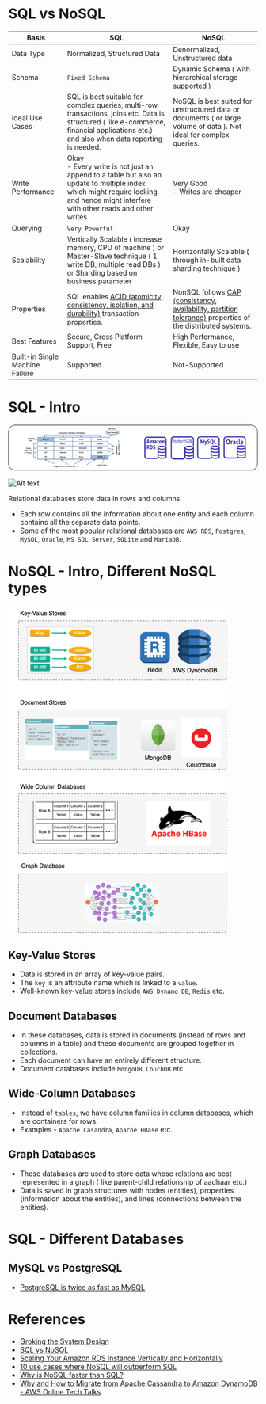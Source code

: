 
# SQL vs NoSQL

Basis                                 | SQL                                                                                                                                                                                     | NoSQL                                                                                                                                                                             |
---------------------------------------|-----------------------------------------------------------------------------------------------------------------------------------------------------------------------------------------|-----------------------------------------------------------------------------------------------------------------------------------------------------------------------------------|
Data Type | Normalized, Structured Data                                                                                                                                                             | Denormalized, Unstructured data                                                                                                                                                   |
Schema | `Fixed Schema`                                                                                                                                                                          | Dynamic Schema ( with hierarchical storage supported )                                                                                                                            |                                                                                             |
Ideal Use Cases | SQL is best suitable for complex queries, multi-row transactions, joins etc. Data is structured ( like e-commerce, financial applications etc.) and also when data reporting is needed. | NoSQL is best suited for unstructured data or documents ( or large volume of data ). Not ideal for complex queries.                                                               |                                                                                             |
Write Performance | Okay<br/>- Every write is not just an append to a table but also an update to multiple index which might require locking and hence might interfere with other reads and other writes    | Very Good<br/>- Writes are cheaper                                                                                                                                                |                                                                                             |
Querying | `Very Powerful`                                                                                                                                                                           | Okay                                                                                                                                                                              |                                                                                             |
Scalability | Vertically Scalable ( increase memory, CPU of machine ) or Master-Slave technique ( 1 write DB, multiple read DBs ) or Sharding based on business parameter                             | Horrizontally Scalable ( through in-built data sharding technique )                                                                                                               |                                                                                             |
Properties | SQL enables [ACID (atomicity, consistency, isolation, and durability)](../SystemGlossaries.md#acid-properties-of-the-transaction) transaction properties.                         | NonSQL follows [CAP (consistency, availability, partition tolerance)](../SystemGlossaries.md#cap-theorem-of-the-distributed-systems) properties of the distributed systems. |                                                                                             |
Best Features | Secure, Cross Platform Support, Free                                                                                                                                                    | High Performance, Flexible, Easy to use                                                                                                                                           |
Built-in Single Machine Failure | Supported                                                                                                                                                                               | Not-Supported                                                                                                                                                                     |

# SQL - Intro

![img.png](assests/SQLDifferentTypes.png)

<img title="SQL - Different Types" alt="Alt text" src="">

Relational databases store data in rows and columns.
- Each row contains all the information about one entity and each column contains all the separate data points.
- Some of the most popular relational databases are `AWS RDS`, `Postgres`, `MySQL`, `Oracle`, `MS SQL Server`, `SQLite` and `MariaDB`.

# NoSQL - Intro, Different NoSQL types

![img.png](assests/NoSQLDifferentTypes.png)

## Key-Value Stores 
- Data is stored in an array of key-value pairs. 
- The `key` is an attribute name which is linked to a `value`. 
- Well-known key-value stores include `AWS Dynamo DB`, `Redis` etc.

## Document Databases 
- In these databases, data is stored in documents (instead of rows and columns in a table) and these documents are grouped together in collections. 
- Each document can have an entirely different structure. 
- Document databases include `MongoDB`, `CouchDB` etc.

## Wide-Column Databases 
- Instead of `tables`, we have column families in column databases, which are containers for rows. 
- Examples - `Apache Casandra`, `Apache HBase` etc.

## Graph Databases 
- These databases are used to store data whose relations are best represented in a graph ( like parent-child relationship of aadhaar etc.)
- Data is saved in graph structures with nodes (entities), properties (information about the entities), and lines (connections between the entities).

# SQL - Different Databases

## MySQL vs PostgreSQL
- [PostgreSQL is twice as fast as MySQL](https://itnext.io/benchmark-databases-in-docker-mysql-postgresql-sql-server-7b129368eed7).

# References
- [Groking the System Design](https://www.educative.io/courses/grokking-the-system-design-interview/YQlK1mDPgpK)
- [SQL vs NoSQL](https://www.interviewbit.com/blog/sql-vs-nosql/)
- [Scaling Your Amazon RDS Instance Vertically and Horizontally](https://aws.amazon.com/blogs/database/scaling-your-amazon-rds-instance-vertically-and-horizontally/)
- [10 use cases where NoSQL will outperform SQL](https://www.networkworld.com/article/2999856/10-use-cases-where-nosql-will-outperform-sql.html)
- [Why is NoSQL faster than SQL?](https://softwareengineering.stackexchange.com/questions/175542/why-is-nosql-faster-than-sql)
- [Why and How to Migrate from Apache Cassandra to Amazon DynamoDB - AWS Online Tech Talks](https://www.youtube.com/watch?v=WuDGvG_4kC8)